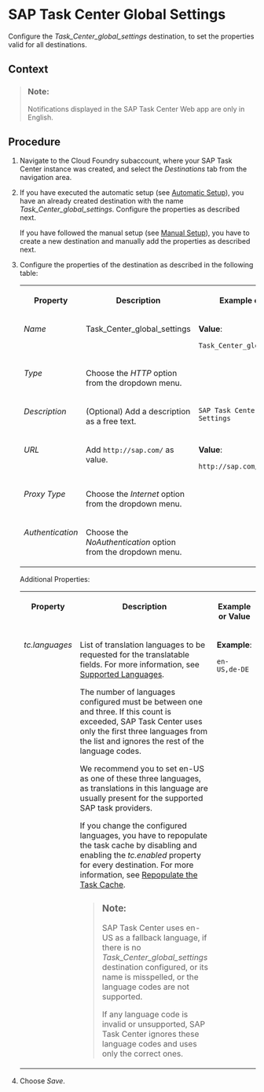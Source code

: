 <!-- loio99e53020ef7441cda1e72f843404fa5f -->

# SAP Task Center Global Settings

Configure the *Task\_Center\_global\_settings* destination, to set the properties valid for all destinations.



<a name="loio99e53020ef7441cda1e72f843404fa5f__context_jmy_gbr_szb"/>

## Context

> ### Note:  
> Notifications displayed in the SAP Task Center Web app are only in English.



## Procedure

1.  Navigate to the Cloud Foundry subaccount, where your SAP Task Center instance was created, and select the *Destinations* tab from the navigation area.

2.  If you have executed the automatic setup \(see [Automatic Setup](../30-initial-setup/automatic-setup-3a49967.md)\), you have an already created destination with the name *Task\_Center\_global\_settings*. Configure the properties as described next.

    If you have followed the manual setup \(see [Manual Setup](../30-initial-setup/manual-setup-0f00d3d.md)\), you have to create a new destination and manually add the properties as described next.

3.  Configure the properties of the destination as described in the following table:


    <table>
    <tr>
    <th valign="top">

    Property
    
    </th>
    <th valign="top">

    Description
    
    </th>
    <th valign="top">

    Example or Value
    
    </th>
    </tr>
    <tr>
    <td valign="top">
    
    *Name*
    
    </td>
    <td valign="top">
    
    Task\_Center\_global\_settings
    
    </td>
    <td valign="top">
    
    **Value**:

    `Task_Center_global_settings`
    
    </td>
    </tr>
    <tr>
    <td valign="top">
    
    *Type*
    
    </td>
    <td valign="top">
    
    Choose the *HTTP* option from the dropdown menu.
    
    </td>
    <td valign="top">
    
     
    
    </td>
    </tr>
    <tr>
    <td valign="top">
    
    *Description*
    
    </td>
    <td valign="top">
    
    \(Optional\) Add a description as a free text.
    
    </td>
    <td valign="top">
    
    `SAP Task Center Global Settings`
    
    </td>
    </tr>
    <tr>
    <td valign="top">
    
    *URL*
    
    </td>
    <td valign="top">
    
    Add `http://sap.com/` as value.
    
    </td>
    <td valign="top">
    
    **Value**:

    `http://sap.com/`
    
    </td>
    </tr>
    <tr>
    <td valign="top">
    
    *Proxy Type*
    
    </td>
    <td valign="top">
    
    Choose the *Internet* option from the dropdown menu.
    
    </td>
    <td valign="top">
    
     
    
    </td>
    </tr>
    <tr>
    <td valign="top">
    
    *Authentication*
    
    </td>
    <td valign="top">
    
    Choose the *NoAuthentication* option from the dropdown menu.
    
    </td>
    <td valign="top">
    
     
    
    </td>
    </tr>
    </table>
    
    Additional Properties:


    <table>
    <tr>
    <th valign="top">

    Property
    
    </th>
    <th valign="top">

    Description
    
    </th>
    <th valign="top">

    Example or Value
    
    </th>
    </tr>
    <tr>
    <td valign="top">
    
    *tc.languages*
    
    </td>
    <td valign="top">
    
    List of translation languages to be requested for the translatable fields. For more information, see [Supported Languages](../10-what-is/supported-languages-c66c693.md).

    The number of languages configured must be between one and three. If this count is exceeded, SAP Task Center uses only the first three languages from the list and ignores the rest of the language codes.

    We recommend you to set en-US as one of these three languages, as translations in this language are usually present for the supported SAP task providers.

    If you change the configured languages, you have to repopulate the task cache by disabling and enabling the *tc.enabled* property for every destination. For more information, see [Repopulate the Task Cache](repopulate-the-task-cache-e93aa71.md).

    > ### Note:  
    > SAP Task Center uses en-US as a fallback language, if there is no *Task\_Center\_global\_settings* destination configured, or its name is misspelled, or the language codes are not supported.
    > 
    > If any language code is invalid or unsupported, SAP Task Center ignores these language codes and uses only the correct ones.


    
    </td>
    <td valign="top">
    
    **Example**:

    `en-US,de-DE`
    
    </td>
    </tr>
    </table>
    
4.  Choose *Save*.


